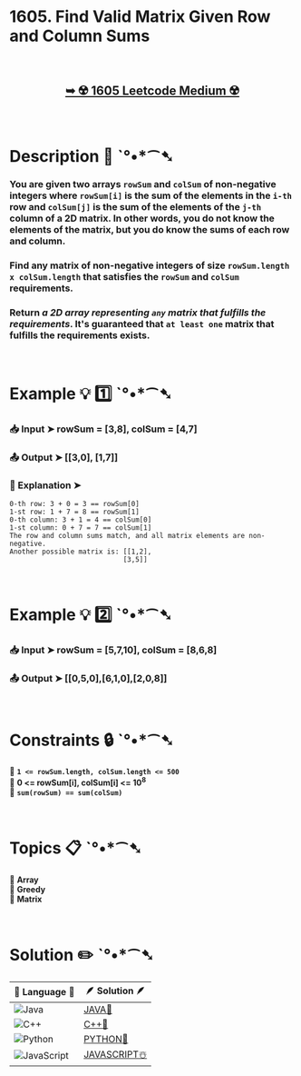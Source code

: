 # 1605. Find Valid Matrix Given Row and Column Sums

</br>

<h2 align="center"> 

<a href="https://leetcode.com/problems/find-valid-matrix-given-row-and-column-sums/description/?envType=daily-question&envId=2024-07-20"><strong>➥ ☢️ 1605 Leetcode Medium ☢️ </strong></a>
</h2>

</br>

# Description 📜 ˋ°•*⁀➷

### You are given two arrays `rowSum` and `colSum` of non-negative integers where `rowSum[i]` is the sum of the elements in the `i-th` row and `colSum[j]` is the sum of the elements of the `j-th` column of a 2D matrix. In other words, you do not know the elements of the matrix, but you do know the sums of each row and column.

### Find any matrix of non-negative integers of size `rowSum.length x colSum.length` that satisfies the `rowSum` and `colSum` requirements.

### Return *a 2D array representing `any` matrix that fulfills the requirements*. It's guaranteed that `at least one` matrix that fulfills the requirements exists.

</br>

# Example 💡 1️⃣ ˋ°•*⁀➷

  ### 📥 Input  ➤ rowSum = [3,8], colSum = [4,7]

  ### 📤 Output  ➤  [[3,0], [1,7]]

  ### 🔦 Explanation  ➤ 
    0-th row: 3 + 0 = 3 == rowSum[0]
    1-st row: 1 + 7 = 8 == rowSum[1]
    0-th column: 3 + 1 = 4 == colSum[0]
    1-st column: 0 + 7 = 7 == colSum[1]
    The row and column sums match, and all matrix elements are non-negative.
    Another possible matrix is: [[1,2],
                                [3,5]]

</br>

# Example 💡 2️⃣ ˋ°•*⁀➷

  ### 📥 Input ➤  rowSum = [5,7,10], colSum = [8,6,8]

  ### 📤 Output  ➤ [[0,5,0],[6,1,0],[2,0,8]]



</br>

# Constraints 🔒 ˋ°•*⁀➷

🔹 **`1 <= rowSum.length, colSum.length <= 500`** </br>
🔹 **0 <= rowSum[i], colSum[i] <= 10<sup>8</sup>** </br>
🔹 **`sum(rowSum) == sum(colSum)`** </br>

</br>

# Topics 📋 ˋ°•*⁀➷

🔸 **Array**  </br>
🔸 **Greedy**  </br>
🔸 **Matrix**  </br>


</br>

# Solution ✏️ ˋ°•*⁀➷

| 📒 Language 📒  | 🪶 Solution 🪶 |
| ------------- | ------------- |
|  ![Java](https://img.shields.io/badge/java-%23ED8B00.svg?style=for-the-badge&logo=openjdk&logoColor=white)  | [JAVA🍁](https://github.com/Prakhar-002/LEETCODE/blob/main/%F0%9F%93%9C%20Daily%20Challange%20%F0%9F%92%A1/07%20July%20%20%F0%9F%8F%96%EF%B8%8F%202024/20%20-%2007%20-%202024%20---%201605.%20Find%20Valid%20Matrix%20Given%20Row%20and%20Column%20Sums%20%E2%98%83%EF%B8%8F%20%F0%9F%8D%81%20%F0%9F%8D%B0%20%F0%9F%8E%B2/%F0%9F%8D%81JAVA-1605-FindValidMatrixGivenRowAndColumnSums.java) |
|  ![C++](https://img.shields.io/badge/c++-%2300599C.svg?style=for-the-badge&logo=c%2B%2B&logoColor=white)  | [C++🎲](https://github.com/Prakhar-002/LEETCODE/blob/main/%F0%9F%93%9C%20Daily%20Challange%20%F0%9F%92%A1/07%20July%20%20%F0%9F%8F%96%EF%B8%8F%202024/20%20-%2007%20-%202024%20---%201605.%20Find%20Valid%20Matrix%20Given%20Row%20and%20Column%20Sums%20%E2%98%83%EF%B8%8F%20%F0%9F%8D%81%20%F0%9F%8D%B0%20%F0%9F%8E%B2/%F0%9F%8E%B2CPP-1605-FindValidMatrixGivenRowAndColumnSums.cpp)  |
|  ![Python](https://img.shields.io/badge/python-3670A0?style=for-the-badge&logo=python&logoColor=ffdd54)    | [PYTHON🍰](https://github.com/Prakhar-002/LEETCODE/blob/main/%F0%9F%93%9C%20Daily%20Challange%20%F0%9F%92%A1/07%20July%20%20%F0%9F%8F%96%EF%B8%8F%202024/20%20-%2007%20-%202024%20---%201605.%20Find%20Valid%20Matrix%20Given%20Row%20and%20Column%20Sums%20%E2%98%83%EF%B8%8F%20%F0%9F%8D%81%20%F0%9F%8D%B0%20%F0%9F%8E%B2/%F0%9F%8D%B0PYTHON-1605-FindValidMatrixGivenRowAndColumnSums.py) |
| ![JavaScript](https://img.shields.io/badge/javascript-%23323330.svg?style=for-the-badge&logo=javascript&logoColor=%23F7DF1E)   | [JAVASCRIPT☃️](https://github.com/Prakhar-002/LEETCODE/blob/main/%F0%9F%93%9C%20Daily%20Challange%20%F0%9F%92%A1/07%20July%20%20%F0%9F%8F%96%EF%B8%8F%202024/20%20-%2007%20-%202024%20---%201605.%20Find%20Valid%20Matrix%20Given%20Row%20and%20Column%20Sums%20%E2%98%83%EF%B8%8F%20%F0%9F%8D%81%20%F0%9F%8D%B0%20%F0%9F%8E%B2/%E2%98%83%EF%B8%8FJAVASCRIPT-1605-FindValidMatrixGivenRowAndColumnSums.js) |

